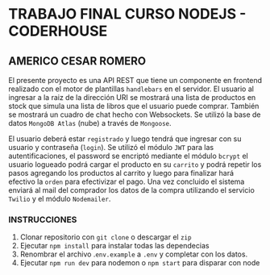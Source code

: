 # TRABAJO FINAL CURSO NODEJS - CODERHOUSE
## AMERICO CESAR ROMERO

El presente proyecto es una API REST que tiene un componente en frontend realizado con el motor de plantillas `handlebars` en el servidor. 
El usuario al ingresar a la raiz de la dirección URI se mostrará una lista de productos en stock que simula una lista de libros que el usuario puede comprar.
También se mostrará un cuadro de chat hecho con Websockets.
Se utilizó la base de datos `MongoDB Atlas` (nube) a través de `Mongoose`.

El usuario deberá estar `registrado` y luego tendrá que ingresar con su usuario y contraseña (`login`). Se utilizó el módulo `JWT` para las autentificaciones, el password se encriptó mediante el módulo `bcrypt` el usuario logueado podrá cargar el producto en su `carrito` y podrá repetir los pasos agregando los productos al carrito y luego para finalizar hará efectivo la `orden` para efectivizar el pago.
Una vez concluido el sistema enviará al mail del comprador los datos de la compra utilizando el servicio `Twilio` y el módulo `Nodemailer`.


### INSTRUCCIONES

1. Clonar repositorio con `git clone` o descargar el `zip`
2. Ejecutar `npm install` para instalar todas las dependecias
3. Renombrar el archivo .`env.example` a `.env` y completar con los datos.
4. Ejecutar `npm run dev` para nodemon o `npm start` para disparar con node

